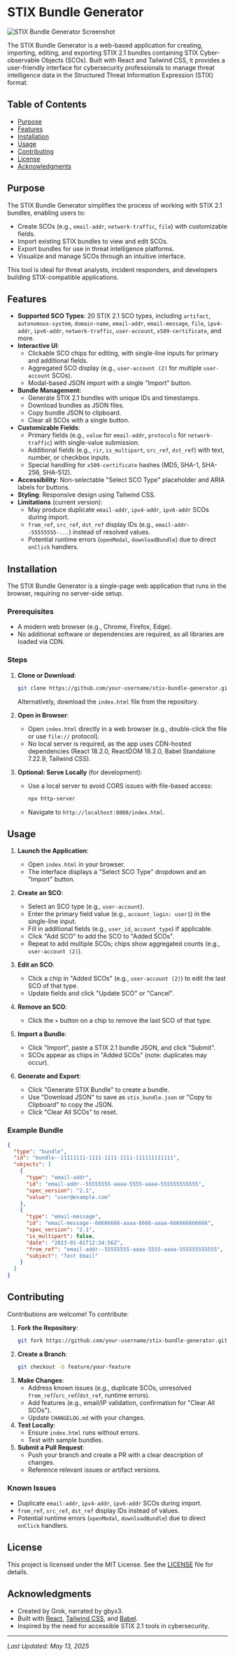 # STIX Bundle Generator

![STIX Bundle Generator Screenshot](screenshot.png) <!-- Placeholder for screenshot -->

The STIX Bundle Generator is a web-based application for creating, importing, editing, and exporting STIX 2.1 bundles containing STIX Cyber-observable Objects (SCOs). Built with React and Tailwind CSS, it provides a user-friendly interface for cybersecurity professionals to manage threat intelligence data in the Structured Threat Information Expression (STIX) format.

## Table of Contents
- [Purpose](#purpose)
- [Features](#features)
- [Installation](#installation)
- [Usage](#usage)
- [Contributing](#contributing)
- [License](#license)
- [Acknowledgments](#acknowledgments)

## Purpose
The STIX Bundle Generator simplifies the process of working with STIX 2.1 bundles, enabling users to:
- Create SCOs (e.g., `email-addr`, `network-traffic`, `file`) with customizable fields.
- Import existing STIX bundles to view and edit SCOs.
- Export bundles for use in threat intelligence platforms.
- Visualize and manage SCOs through an intuitive interface.

This tool is ideal for threat analysts, incident responders, and developers building STIX-compatible applications.

## Features
- **Supported SCO Types**: 20 STIX 2.1 SCO types, including `artifact`, `autonomous-system`, `domain-name`, `email-addr`, `email-message`, `file`, `ipv4-addr`, `ipv6-addr`, `network-traffic`, `user-account`, `x509-certificate`, and more.
- **Interactive UI**:
  - Clickable SCO chips for editing, with single-line inputs for primary and additional fields.
  - Aggregated SCO display (e.g., `user-account (2)` for multiple `user-account` SCOs).
  - Modal-based JSON import with a single "Import" button.
- **Bundle Management**:
  - Generate STIX 2.1 bundles with unique IDs and timestamps.
  - Download bundles as JSON files.
  - Copy bundle JSON to clipboard.
  - Clear all SCOs with a single button.
- **Customizable Fields**:
  - Primary fields (e.g., `value` for `email-addr`, `protocols` for `network-traffic`) with single-value submission.
  - Additional fields (e.g., `rir`, `is_multipart`, `src_ref`, `dst_ref`) with text, number, or checkbox inputs.
  - Special handling for `x509-certificate` hashes (MD5, SHA-1, SHA-256, SHA-512).
- **Accessibility**: Non-selectable "Select SCO Type" placeholder and ARIA labels for buttons.
- **Styling**: Responsive design using Tailwind CSS.
- **Limitations** (current version):
  - May produce duplicate `email-addr`, `ipv4-addr`, `ipv6-addr` SCOs during import.
  - `from_ref`, `src_ref`, `dst_ref` display IDs (e.g., `email-addr--55555555-...`) instead of resolved values.
  - Potential runtime errors (`openModal`, `downloadBundle`) due to direct `onClick` handlers.

## Installation
The STIX Bundle Generator is a single-page web application that runs in the browser, requiring no server-side setup.

### Prerequisites
- A modern web browser (e.g., Chrome, Firefox, Edge).
- No additional software or dependencies are required, as all libraries are loaded via CDN.

### Steps
1. **Clone or Download**:
   ```bash
   git clone https://github.com/your-username/stix-bundle-generator.git
   ```
   Alternatively, download the `index.html` file from the repository.

2. **Open in Browser**:
   - Open `index.html` directly in a web browser (e.g., double-click the file or use `file://` protocol).
   - No local server is required, as the app uses CDN-hosted dependencies (React 18.2.0, ReactDOM 18.2.0, Babel Standalone 7.22.9, Tailwind CSS).

3. **Optional: Serve Locally** (for development):
   - Use a local server to avoid CORS issues with file-based access:
     ```bash
     npx http-server
     ```
   - Navigate to `http://localhost:8080/index.html`.

## Usage
1. **Launch the Application**:
   - Open `index.html` in your browser.
   - The interface displays a "Select SCO Type" dropdown and an "Import" button.

2. **Create an SCO**:
   - Select an SCO type (e.g., `user-account`).
   - Enter the primary field value (e.g., `account_login: user1`) in the single-line input.
   - Fill in additional fields (e.g., `user_id`, `account_type`) if applicable.
   - Click "Add SCO" to add the SCO to "Added SCOs".
   - Repeat to add multiple SCOs; chips show aggregated counts (e.g., `user-account (2)`).

3. **Edit an SCO**:
   - Click a chip in "Added SCOs" (e.g., `user-account (2)`) to edit the last SCO of that type.
   - Update fields and click "Update SCO" or "Cancel".

4. **Remove an SCO**:
   - Click the `×` button on a chip to remove the last SCO of that type.

5. **Import a Bundle**:
   - Click "Import", paste a STIX 2.1 bundle JSON, and click "Submit".
   - SCOs appear as chips in "Added SCOs" (note: duplicates may occur).

6. **Generate and Export**:
   - Click "Generate STIX Bundle" to create a bundle.
   - Use "Download JSON" to save as `stix_bundle.json` or "Copy to Clipboard" to copy the JSON.
   - Click "Clear All SCOs" to reset.

### Example Bundle
```json
{
  "type": "bundle",
  "id": "bundle--11111111-1111-1111-1111-111111111111",
  "objects": [
    {
      "type": "email-addr",
      "id": "email-addr--55555555-aaaa-5555-aaaa-555555555555",
      "spec_version": "2.1",
      "value": "user@example.com"
    },
    {
      "type": "email-message",
      "id": "email-message--66666666-aaaa-6666-aaaa-666666666666",
      "spec_version": "2.1",
      "is_multipart": false,
      "date": "2023-01-01T12:34:56Z",
      "from_ref": "email-addr--55555555-aaaa-5555-aaaa-555555555555",
      "subject": "Test Email"
    }
  ]
}
```

## Contributing
Contributions are welcome! To contribute:
1. **Fork the Repository**:
   ```bash
   git fork https://github.com/your-username/stix-bundle-generator.git
   ```
2. **Create a Branch**:
   ```bash
   git checkout -b feature/your-feature
   ```
3. **Make Changes**:
   - Address known issues (e.g., duplicate SCOs, unresolved `from_ref`/`src_ref`/`dst_ref`, runtime errors).
   - Add features (e.g., email/IP validation, confirmation for "Clear All SCOs").
   - Update `CHANGELOG.md` with your changes.
4. **Test Locally**:
   - Ensure `index.html` runs without errors.
   - Test with sample bundles.
5. **Submit a Pull Request**:
   - Push your branch and create a PR with a clear description of changes.
   - Reference relevant issues or artifact versions.

### Known Issues
- Duplicate `email-addr`, `ipv4-addr`, `ipv6-addr` SCOs during import.
- `from_ref`, `src_ref`, `dst_ref` display IDs instead of values.
- Potential runtime errors (`openModal`, `downloadBundle`) due to direct `onClick` handlers.

## License
This project is licensed under the MIT License. See the [LICENSE](LICENSE) file for details.

## Acknowledgments
- Created by Grok, narrated by gbyx3.
- Built with [React](https://reactjs.org/), [Tailwind CSS](https://tailwindcss.com/), and [Babel](https://babeljs.io/).
- Inspired by the need for accessible STIX 2.1 tools in cybersecurity.

---
*Last Updated: May 13, 2025*